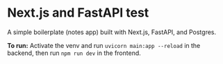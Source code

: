 # Next.js and FastAPI test

A simple boilerplate (notes app) built with Next.js, FastAPI, and Postgres.

**To run:** Activate the venv and run `uvicorn main:app --reload` in the backend, then run `npm run dev` in the frontend.